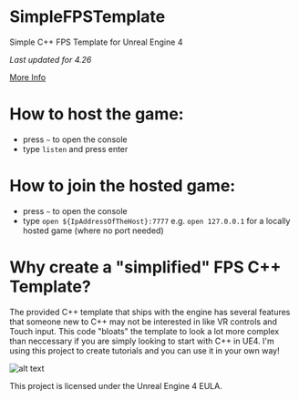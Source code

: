 # SimpleFPSTemplate
Simple C++ FPS Template for Unreal Engine 4

*Last updated for 4.26*

[More Info](https://www.tomlooman.com/fps-template/)

# How to host the game:
- press `~` to open the console
- type `listen` and press enter

# How to join the hosted game:
- press `~` to open the console
- type `open ${IpAddressOfTheHost}:7777` e.g. `open 127.0.0.1` for a locally hosted game (where no port needed) 

# Why create a "simplified" FPS C++ Template?
The provided C++ template that ships with the engine has several features that someone new to C++ may not be interested in like VR controls and Touch input. This code "bloats" the template to look a lot more complex than neccessary if you are simply looking to start with C++ in UE4. I'm using this project to create tutorials and you can use it in your own way!

![alt text](https://www.tomlooman.com/wp-content/uploads/2017/09/Thumb_FPSTemplate2.jpg)

This project is licensed under the Unreal Engine 4 EULA.